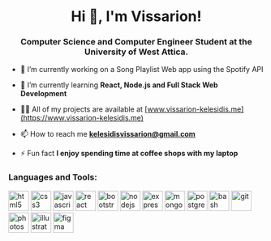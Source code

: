 <h1 align="center">Hi 👋, I'm Vissarion!</h1>
<h3 align="center">Computer Science and Computer Engineer Student at the University of West Attica.</h3>

- 🔭 I’m currently working on a Song Playlist Web app using the Spotify API

- 🌱 I’m currently learning **React, Node.js and Full Stack Web Development**

- 👨‍💻 All of my projects are available at [www.vissarion-kelesidis.me](https://www.vissarion-kelesidis.me)

- 📫 How to reach me **kelesidisvissarion@gmail.com**

- ⚡ Fun fact **I enjoy spending time at coffee shops with my laptop**

<h3 align="left">Languages and Tools:</h3>
<p align="left">
  <img src="https://cdn.jsdelivr.net/gh/devicons/devicon@latest/icons/html5/html5-original.svg" alt="html5" width="40" height="40"width="40" height="40" />
  <img src="https://cdn.jsdelivr.net/gh/devicons/devicon@latest/icons/css3/css3-original.svg" alt="css3" width="40" height="40"width="40" height="40" />
  <img src="https://cdn.jsdelivr.net/gh/devicons/devicon@latest/icons/javascript/javascript-original.svg" alt="javascript" width="40" height="40"width="40" height="40" />
  <img src="https://cdn.jsdelivr.net/gh/devicons/devicon@latest/icons/react/react-original.svg" alt="react" width="40" height="40"width="40" height="40" />
  <img src="https://cdn.jsdelivr.net/gh/devicons/devicon@latest/icons/bootstrap/bootstrap-original.svg" alt="bootstrap" width="40" height="40"width="40" height="40" />
  <img src="https://cdn.jsdelivr.net/gh/devicons/devicon@latest/icons/nodejs/nodejs-original-wordmark.svg" alt="nodejs" width="40" height="40"width="40" height="40" />
  <img src="https://cdn.jsdelivr.net/gh/devicons/devicon@latest/icons/express/express-original.svg" alt="express"width="40" height="40" />
  <img src="https://cdn.jsdelivr.net/gh/devicons/devicon@latest/icons/mongodb/mongodb-original-wordmark.svg" alt="mongodb"width="40" height="40" />
  <img src="https://cdn.jsdelivr.net/gh/devicons/devicon@latest/icons/postgresql/postgresql-original-wordmark.svg" alt="postgresql"width="40" height="40" />
  <img src="https://cdn.jsdelivr.net/gh/devicons/devicon@latest/icons/bash/bash-original.svg" alt="bash"width="40" height="40" />
  <img src="https://cdn.jsdelivr.net/gh/devicons/devicon@latest/icons/git/git-original.svg" alt="git"width="40" height="40" />
  <img src="https://cdn.jsdelivr.net/gh/devicons/devicon@latest/icons/photoshop/photoshop-original.svg" alt="photoshop"width="40" height="40" />
  <img src="https://cdn.jsdelivr.net/gh/devicons/devicon@latest/icons/illustrator/illustrator-line.svg" alt="illustrator"width="40" height="40" />
  <img src="https://cdn.jsdelivr.net/gh/devicons/devicon@latest/icons/figma/figma-original.svg" alt="figma"width="40" height="40" />
</p>
